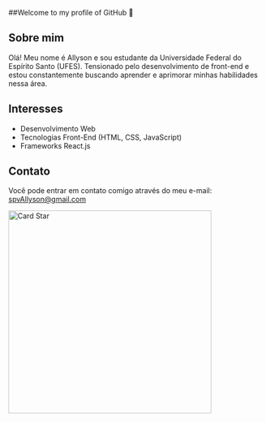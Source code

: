 ##Welcome to my profile of GitHub 👋

## Sobre mim

Olá! Meu nome é Allyson e sou estudante da Universidade Federal do Espírito Santo (UFES). Tensionado pelo desenvolvimento de front-end e estou constantemente buscando aprender e aprimorar minhas habilidades nessa área.

## Interesses

- Desenvolvimento Web
- Tecnologias Front-End (HTML, CSS, JavaScript)
- Frameworks React.js

## Contato

Você pode entrar em contato comigo através do meu e-mail: spvAllyson@gmail.com

<a href="https://github.com/Allyson777"><img src="https://github-readme-stats.vercel.app/api/top-langs/?username=nicolaswalcker&hide=html&layout=compact&theme=onedark" alt="Card Star" align="center" width="400px" min-width="300px"></a>

